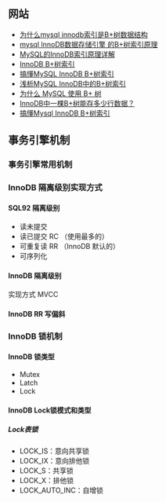 
## 网站

- [为什么mysql innodb索引是B+树数据结构](https://blog.csdn.net/xuehuagongzi000/article/details/78985844)
- [mysql InnoDB数据存储引擎 的B+树索引原理](https://www.huaweicloud.com/articles/6856b2ffc571c3d52b0465e1c68acc77.html)
- [MySQL的InnoDB索引原理详解](https://kyle.ai/blog/6439.html)
- [InnoDB B+树索引](https://jimmy2angel.github.io/2019/04/09/InnoDB-B-%E6%A0%91%E7%B4%A2%E5%BC%95/)
- [搞懂MySQL InnoDB B+树索引](https://www.cnblogs.com/GrimMjx/p/10540263.html)
- [浅析MySQL InnoDB中的B+树索引](https://juejin.cn/post/6844903760423026702)
- [为什么 MySQL 使用 B+ 树](https://draveness.me/whys-the-design-mysql-b-plus-tree/)
- [InnoDB中一棵B+树能存多少行数据？](https://cloud.tencent.com/developer/article/1443681)
- [搞懂Mysql InnoDB B+树索引](https://developer.aliyun.com/article/693859)


## 事务引擎机制

### 事务引擎常用机制

### InnoDB 隔离级别实现方式

#### SQL92 隔离级别

- 读未提交
- 读已提交 RC （使用最多的）
- 可重复读 RR （InnoDB 默认的）
- 可序列化


#### InnoDB 隔离级别

实现方式 MVCC


#### InnoDB RR 写偏斜

### InnoDB 锁机制

#### InnoDB 锁类型

- Mutex
- Latch
- Lock


#### InnoDB Lock锁模式和类型

##### Lock表锁

- LOCK_IS：意向共享锁
- LOCK_IX：意向排他锁
- LOCK_S：共享锁
- LOCK_X：排他锁
- LOCK_AUTO_INC：自增锁

